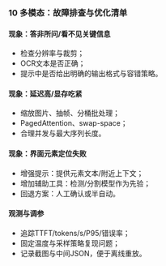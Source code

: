### 10 多模态：故障排查与优化清单

#### 现象：答非所问/看不见关键信息
- 检查分辨率与裁剪；
- OCR文本是否正确；
- 提示中是否给出明确的输出格式与容错策略。

#### 现象：延迟高/显存吃紧
- 缩放图片、抽帧、分桶批处理；
- PagedAttention、swap-space；
- 合理并发与最大序列长度。

#### 现象：界面元素定位失败
- 增强提示：提供元素文本/附近上下文；
- 增加辅助工具：检测/分割模型作为先验；
- 回退方案：人工确认或半自动。

#### 观测与调参
- 追踪TTFT/tokens/s/P95/错误率；
- 固定温度与采样策略复现问题；
- 记录截图与中间JSON，便于离线重放。


